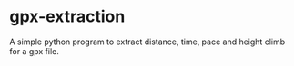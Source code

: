 # gpx-extraction
A simple python program to extract distance, time, pace and height climb for a gpx file.
